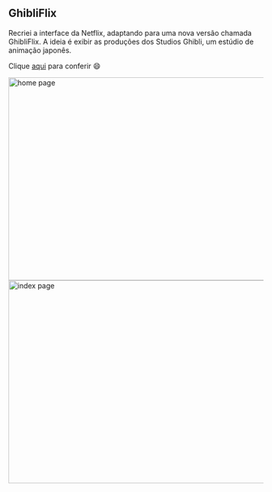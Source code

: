 ## GhibliFlix

Recriei a interface da Netflix, adaptando para uma nova versão chamada GhibliFlix. A ideia é exibir as produções dos Studios Ghibli, um estúdio de animação japonês.

Clique [aqui](https://fernandaorms.github.io/netflix-clone/home.html) para conferir  :smile:

<img src="https://live.staticflickr.com/65535/51591753528_3e7a263236_h.jpg" alt="home page" width="800px" height="400px">
<br>
<img src="https://live.staticflickr.com/65535/51592197139_7b3a8fa792_h.jpg" alt="index page" width="800px" height="400px">
